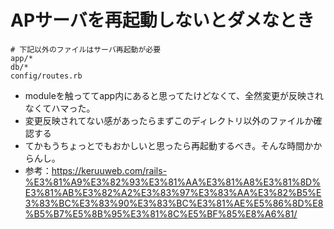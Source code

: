 # APサーバを再起動しないとダメなとき
```
# 下記以外のファイルはサーバ再起動が必要
app/*
db/*
config/routes.rb
```
- moduleを触っててapp内にあると思ってたけどなくて、全然変更が反映されなくてハマった。
- 変更反映されてない感があったらまずこのディレクトリ以外のファイルか確認する
- てかもうちょっとでもおかしいと思ったら再起動するべき。そんな時間かからんし。
- 参考：https://keruuweb.com/rails-%E3%81%A9%E3%82%93%E3%81%AA%E3%81%A8%E3%81%8D%E3%81%AB%E3%82%A2%E3%83%97%E3%83%AA%E3%82%B5%E3%83%BC%E3%83%90%E3%83%BC%E3%81%AE%E5%86%8D%E8%B5%B7%E5%8B%95%E3%81%8C%E5%BF%85%E8%A6%81/
